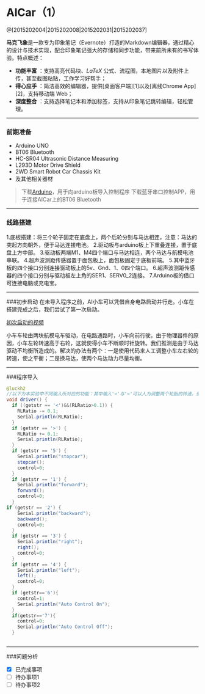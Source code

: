 # AICar（1）

@[2015202004|2015202008|2015202031|2015202037]

**马克飞象**是一款专为印象笔记（Evernote）打造的Markdown编辑器，通过精心的设计与技术实现，配合印象笔记强大的存储和同步功能，带来前所未有的书写体验。特点概述：
 
- **功能丰富** ：支持高亮代码块、*LaTeX* 公式、流程图，本地图片以及附件上传，甚至截图粘贴，工作学习好帮手；
- **得心应手** ：简洁高效的编辑器，提供[桌面客户端][1]以及[离线Chrome App][2]，支持移动端 Web；
- **深度整合** ：支持选择笔记本和添加标签，支持从印象笔记跳转编辑，轻松管理。

-------------------
### 前期准备
- Arduino UNO
- BT06 Bluetooth
- HC-SR04 Ultrasonic Distance Measuring
- L293D Motor Drive Shield
- 2WD Smart Robot Car Chassis Kit
- 及其他相关器材
> 下载[Arduino](https://www.arduino.cc)，用于向arduino板导入控制程序
> 下载蓝牙串口控制APP，用于连接AICar上的BT06 Bluetooth


------------------
### 线路搭建
1.底板搭建：将三个轮子固定在底盘上，两个后轮分别与马达相连，注意：马达的突起方向朝外，便于马达连接电池。
2.驱动板与arduino板上下重叠连接，置于底盘上方中部。
3.驱动板两端M1、M4四个端口与马达相连，两个马达与航模电池串联。
4.超声波测距传感器置于面包板上，面包板固定于底板前端。
5.其中蓝牙板的四个接口分别连接驱动板上的5v、Gnd、1、0四个端口。
6.超声波测距传感器的四个接口分别与驱动板左上角的SER1、SERV0_2连接。
7.Arduino板的借口可连接电脑或充电宝。


------------------
###初步启动
在未导入程序之前，AI小车可以凭借自身电路启动并行走。小车在搭建完成之后，我们尝试了第一次启动。

[初次启动的视频](http://www.example.com)

小车车轮由两块航模电车驱动，在电路通路时，小车向前行驶。由于物理器件的原因，小车左轮转速高于右轮，这就使得小车不断顺时针旋转。我们推测是由于马达驱动不均衡所造成的。解决的办法有两个：一是使用代码来人工调整小车左右轮的转速，使之平衡；二是换马达，使两个马达动力尽量均衡。

------------------
###程序导入
```java
@luckh2
//以下为本实验中不同输入所对应的功能：其中输入'>'与'<'可以人为调整两个轮胎的转速，使得小车能够直线运行
void driver() {
  if ((getstr == '<')&&(RLRatio>0.1)) {
    RLRatio -= 0.1;
    Serial.println(RLRatio);
  }  
  if (getstr == '>') {
    RLRatio += 0.1;
    Serial.println(RLRatio);
  }  
  if (getstr == '5') {
    Serial.println("stopcar");
    stopcar();
    control=0;
  }
  if (getstr == '1') {
    Serial.println("forward");
    forward();
    control=0;
  }
if (getstr == '2') {
    Serial.println("backward");
    backward();
    control=0;
  }
  if (getstr == '3') {
    Serial.println("right");
    right();
    control=0;
  }
  if (getstr == '4') {
    Serial.println("left");
    left();
    control=0;
  }
  if (getstr=='6'){
    control=1;
    Serial.println("Auto Control On");
  }
  if(getstr=='7'){
    control=0;
    Serial.println("Auto Control Off");
  }
 
```
------------------
###问题分析

- [x] 已完成事项
- [ ] 待办事项1
- [ ] 待办事项2
